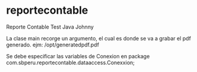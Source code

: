 # reportecontable
Reporte Contable Test Java Johnny

La clase main recorge un argumento, el cual es donde se va a grabar el pdf generado.
ejm: /opt/generatedpdf.pdf

Se debe especificar las variables de Conexion en
package com.sbperu.reportecontable.dataaccess.Conexxion;
